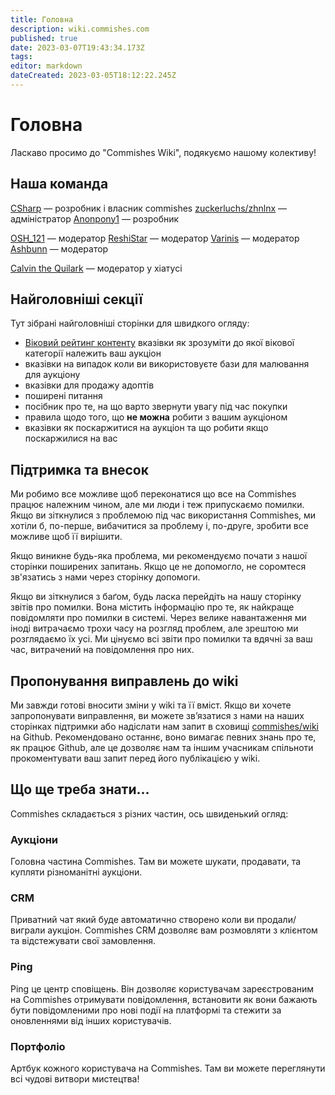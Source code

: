 ```yaml
---
title: Головна
description: wiki.commishes.com
published: true
date: 2023-03-07T19:43:34.173Z
tags: 
editor: markdown
dateCreated: 2023-03-05T18:12:22.245Z
---
```


# Головна
Ласкаво просимо до "Commishes Wiki", подякуємо нашому колективу!


## Наша команда
<a href="https://ping.commishes.com/@csharp">CSharp</a> — розробник і власник commishes
<a href="https://ping.commishes.com/@zhnlnx">zuckerluchs/zhnlnx</a> — адміністратор
<a href="https://ping.commishes.com/@Anonpony1">Anonpony1</a> — розробник

<a href="https://ping.commishes.com/@osh_121">OSH_121</a> — модератор
<a href="https://ping.commishes.com/@reshistar">ReshiStar</a> — модератор
<a href="https://ping.commishes.com/@Varinis">Varinis</a> — модератор
<a href="https://ping.commishes.com/@ashbunn">Ashbunn</a> — модератор

<a href="https://ping.commishes.com/@A_Quilark">Calvin the Quilark</a> — модератор у хіатусі


## Найголовніші секції
Тут зібрані найголовніші сторінки для швидкого огляду:

- <a href="https://wiki.commishes.com/uk/Основні-правила#h-21-система-вікового-рейтингу-контенту">Віковий рейтинг контенту</a> вказівки як зрозуміти до якої вікової категорії належить ваш аукціон
- вказівки на випадок коли ви використовуєте бази для малювання для аукціону
- вказівки для продажу адоптів
- поширені питання
- посібник про те, на що варто звернути увагу під час покупки
- правила щодо того, що **не можна** робити з вашим аукціоном
- вказівки як поскаржитися на аукціон та що робити якщо поскаржилися на вас


## Підтримка та внесок
Ми робимо все можливе щоб переконатися що все на Commishes працює належним чином, але ми люди і теж припускаємо помилки. Якщо ви зіткнулися з проблемою під час використання Commishes, ми хотіли б, по-перше, вибачитися за проблему і, по-друге, зробити все можливе щоб її вирішити.

Якщо виникне будь-яка проблема, ми рекомендуємо почати з нашої сторінки поширених запитань. Якщо це не допомогло, не соромтеся зв'язатись з нами через сторінку допомоги.

Якщо ви зіткнулися з баґом, будь ласка перейдіть на нашу сторінку звітів про помилки. Вона містить інформацію про те, як найкраще повідомляти про помилки в системі. Через велике навантаження ми іноді витрачаємо трохи часу на розгляд проблем, але зрештою ми розглядаємо їх усі. Ми цінуємо всі звіти про помилки та вдячні за ваш час, витрачений на повідомлення про них.


## Пропонування виправлень до wiki
Ми завжди готові вносити зміни у wiki та її вміст. Якщо ви хочете запропонувати виправлення, ви можете зв’язатися з нами на наших сторінках підтримки або надіслати нам запит в сховищі <a href="https://github.com/Commishes/wiki">commishes/wiki</a> на Github. Рекомендовано останнє, воно вимагає певних знань про те, як працює Github, але це дозволяє нам та іншим учасникам спільноти прокоментувати ваш запит перед його публікацією у wiki.


## Що ще треба знати...
Commishes складається з різних частин, ось швиденький огляд:
### Аукціони
Головна частина Commishes. Там ви можете шукати, продавати, та купляти різноманітні аукціони.
### CRM 
Приватний чат який буде автоматично створено коли ви продали/виграли аукціон. Commishes CRM дозволяє вам розмовляти з клієнтом та відстежувати свої замовлення.
### Ping
Ping це центр сповіщень. Він дозволяє користувачам зареєстрованим на Commishes отримувати повідомлення, встановити як вони бажають бути повідомленими про нові події на платформі та стежити за оновленнями від інших користувачів.
### Портфоліо
Артбук кожного користувача на Commishes. Там ви можете переглянути всі чудові витвори мистецтва! 